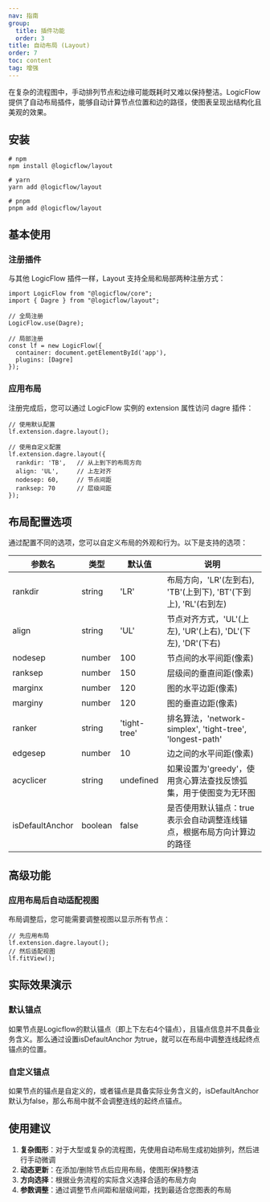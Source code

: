 ```yaml
---
nav: 指南
group:
  title: 插件功能
  order: 3
title: 自动布局 (Layout)
order: 7
toc: content
tag: 增强
---
```


在复杂的流程图中，手动排列节点和边缘可能既耗时又难以保持整洁。LogicFlow 提供了自动布局插件，能够自动计算节点位置和边的路径，使图表呈现出结构化且美观的效果。

## 安装

```shell
# npm
npm install @logicflow/layout

# yarn
yarn add @logicflow/layout

# pnpm
pnpm add @logicflow/layout
```

## 基本使用

### 注册插件

与其他 LogicFlow 插件一样，Layout 支持全局和局部两种注册方式：

```tsx | pure
import LogicFlow from "@logicflow/core";
import { Dagre } from "@logicflow/layout";

// 全局注册
LogicFlow.use(Dagre);

// 局部注册
const lf = new LogicFlow({
  container: document.getElementById('app'),
  plugins: [Dagre]
});
```

### 应用布局

注册完成后，您可以通过 LogicFlow 实例的 extension 属性访问 dagre 插件：

```tsx | pure
// 使用默认配置
lf.extension.dagre.layout();

// 使用自定义配置
lf.extension.dagre.layout({
  rankdir: 'TB',   // 从上到下的布局方向
  align: 'UL',     // 上左对齐
  nodesep: 60,     // 节点间距
  ranksep: 70      // 层级间距
});
```

## 布局配置选项

通过配置不同的选项，您可以自定义布局的外观和行为。以下是支持的选项：

| 参数名 | 类型 | 默认值 | 说明 |
|-------|-----|-------|------|
| rankdir | string | 'LR' | 布局方向，'LR'(左到右), 'TB'(上到下), 'BT'(下到上), 'RL'(右到左) |
| align | string | 'UL' | 节点对齐方式，'UL'(上左), 'UR'(上右), 'DL'(下左), 'DR'(下右) |
| nodesep | number | 100 | 节点间的水平间距(像素) |
| ranksep | number | 150 | 层级间的垂直间距(像素) |
| marginx | number | 120 | 图的水平边距(像素) |
| marginy | number | 120 | 图的垂直边距(像素) |
| ranker | string | 'tight-tree' | 排名算法，'network-simplex', 'tight-tree', 'longest-path' |
| edgesep | number | 10 | 边之间的水平间距(像素) |
| acyclicer | string | undefined | 如果设置为'greedy'，使用贪心算法查找反馈弧集，用于使图变为无环图 |
| isDefaultAnchor | boolean | false | 是否使用默认锚点：true表示会自动调整连线锚点，根据布局方向计算边的路径 |

## 高级功能

### 应用布局后自动适配视图

布局调整后，您可能需要调整视图以显示所有节点：

```tsx | pure
// 先应用布局
lf.extension.dagre.layout();
// 然后适配视图
lf.fitView();
```

## 实际效果演示

### 默认锚点

如果节点是Logicflow的默认锚点（即上下左右4个锚点），且锚点信息并不具备业务含义。那么通过设置isDefaultAnchor 为true，就可以在布局中调整连线起终点锚点的位置。

<code id="react-portal-1" src="@/src/tutorial/extension/layout"></code>

### 自定义锚点

如果节点的锚点是自定义的，或者锚点是具备实际业务含义的，isDefaultAnchor 默认为false，那么布局中就不会调整连线的起终点锚点。

<code id="react-portal-2" src="@/src/tutorial/extension/layout/custom"></code>

## 使用建议

1. **复杂图形**：对于大型或复杂的流程图，先使用自动布局生成初始排列，然后进行手动微调
2. **动态更新**：在添加/删除节点后应用布局，使图形保持整洁
3. **方向选择**：根据业务流程的实际含义选择合适的布局方向
4. **参数调整**：通过调整节点间距和层级间距，找到最适合您图表的布局
